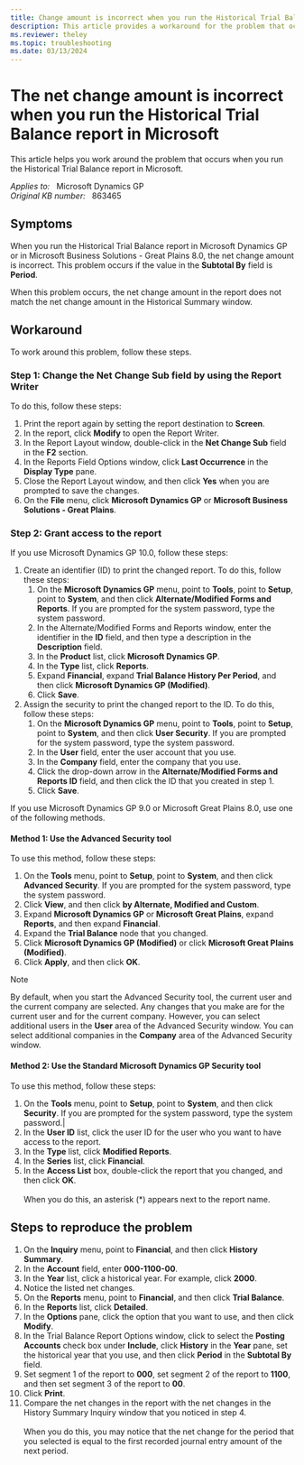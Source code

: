 ```yaml
---
title: Change amount is incorrect when you run the Historical Trial Balance report
description: This article provides a workaround for the problem that occurs when you run the Historical Trial Balance report in Microsoft.
ms.reviewer: theley
ms.topic: troubleshooting
ms.date: 03/13/2024
---
```

# The net change amount is incorrect when you run the Historical Trial Balance report in Microsoft

This article helps you work around the problem that occurs when you run the Historical Trial Balance report in Microsoft.

_Applies to:_ &nbsp; Microsoft Dynamics GP  
_Original KB number:_ &nbsp; 863465

## Symptoms

When you run the Historical Trial Balance report in Microsoft Dynamics GP or in Microsoft Business Solutions - Great Plains 8.0, the net change amount is incorrect. This problem occurs if the value in the **Subtotal By** field is **Period**.

When this problem occurs, the net change amount in the report does not match the net change amount in the Historical Summary window.

## Workaround

To work around this problem, follow these steps.

### Step 1: Change the Net Change Sub field by using the Report Writer

To do this, follow these steps:

1. Print the report again by setting the report destination to **Screen**.
2. In the report, click **Modify** to open the Report Writer.
3. In the Report Layout window, double-click in the **Net Change Sub** field in the **F2** section.
4. In the Reports Field Options window, click **Last Occurrence** in the **Display Type** pane.
5. Close the Report Layout window, and then click **Yes** when you are prompted to save the changes.
6. On the **File** menu, click **Microsoft Dynamics GP** or **Microsoft Business Solutions - Great Plains**.

### Step 2: Grant access to the report

If you use Microsoft Dynamics GP 10.0, follow these steps:

1. Create an identifier (ID) to print the changed report. To do this, follow these steps:
    1. On the **Microsoft Dynamics GP** menu, point to **Tools**, point to **Setup**, point to **System**, and then click **Alternate/Modified Forms and Reports**. If you are prompted for the system password, type the system password.
    1. In the Alternate/Modified Forms and Reports window, enter the identifier in the **ID** field, and then type a description in the **Description** field.
    1. In the **Product** list, click **Microsoft Dynamics GP**.
    1. In the **Type** list, click **Reports**.
    1. Expand **Financial**, expand **Trial Balance History Per Period**, and then click **Microsoft Dynamics GP (Modified)**.
    1. Click **Save**.
2. Assign the security to print the changed report to the ID. To do this, follow these steps:
    1. On the **Microsoft Dynamics GP** menu, point to **Tools**, point to **Setup**, point to **System**, and then click **User Security**. If you are prompted for the system password, type the system password.
    1. In the **User** field, enter the user account that you use.
    1. In the **Company** field, enter the company that you use.
    1. Click the drop-down arrow in the **Alternate/Modified Forms and Reports ID** field, and then click the ID that you created in step 1.
    1. Click **Save**.

If you use Microsoft Dynamics GP 9.0 or Microsoft Great Plains 8.0, use one of the following methods.

#### Method 1: Use the Advanced Security tool

To use this method, follow these steps:

1. On the **Tools** menu, point to **Setup**, point to **System**, and then click **Advanced Security**. If you are prompted for the system password, type the system password.
2. Click **View**, and then click **by Alternate, Modified and Custom**.
3. Expand **Microsoft Dynamics GP** or **Microsoft Great Plains**, expand **Reports**, and then expand **Financial**.
4. Expand the **Trial Balance** node that you changed.
5. Click **Microsoft Dynamics GP (Modified)** or click **Microsoft Great Plains (Modified)**.
6. Click **Apply**, and then click **OK**.

> [!NOTE]
> By default, when you start the Advanced Security tool, the current user and the current company are selected. Any changes that you make are for the current user and for the current company. However, you can select additional users in the **User** area of the Advanced Security window. You can select additional companies in the **Company** area of the Advanced Security window.

#### Method 2: Use the Standard Microsoft Dynamics GP Security tool

To use this method, follow these steps:

1. On the **Tools** menu, point to **Setup**, point to **System**, and then click **Security**. If you are prompted for the system password, type the system password.|
2. In the **User ID** list, click the user ID for the user who you want to have access to the report.
3. In the **Type** list, click **Modified Reports**.
4. In the **Series** list, click **Financial**.
5. In the **Access List** box, double-click the report that you changed, and then click **OK**.</br></br>When you do this, an asterisk (*) appears next to the report name.

## Steps to reproduce the problem

1. On the **Inquiry** menu, point to **Financial**, and then click **History Summary**.
2. In the **Account** field, enter **000-1100-00**.
3. In the **Year** list, click a historical year. For example, click **2000**.
4. Notice the listed net changes.
5. On the **Reports** menu, point to **Financial**, and then click **Trial Balance**.
6. In the **Reports** list, click **Detailed**.
7. In the **Options** pane, click the option that you want to use, and then click **Modify**.
8. In the Trial Balance Report Options window, click to select the **Posting Accounts** check box under **Include**, click **History** in the **Year** pane, set the historical year that you use, and then click **Period** in the **Subtotal By** field.
9. Set segment 1 of the report to **000**, set segment 2 of the report to **1100**, and then set segment 3 of the report to **00**.
10. Click **Print**.
11. Compare the net changes in the report with the net changes in the History Summary Inquiry window that you noticed in step 4.</br></br>When you do this, you may notice that the net change for the period that you selected is equal to the first recorded journal entry amount of the next period.
